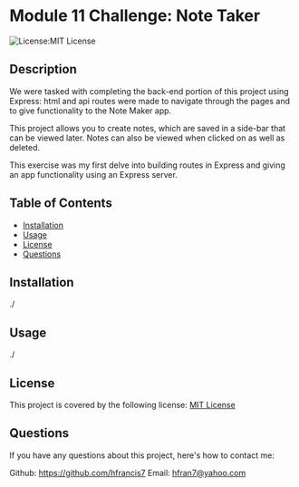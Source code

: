 # Module 11 Challenge: Note Taker
  ![License:MIT License](https://img.shields.io/badge/License-MIT-yellow.svg) 

  ## Description
  
  We were tasked with completing the back-end portion of this project using Express: html and api routes were made to navigate through the pages and to give functionality to the Note Maker app.
  
  This project allows you to create notes, which are saved in a side-bar that can be viewed later. Notes can also be viewed when clicked on as well as deleted.
  
  This exercise was my first delve into building routes in Express and giving an app functionality using an Express server.
  
  ## Table of Contents
  
  - [Installation](#installation)
  - [Usage](#usage)
  - [License](#license)
  - [Questions](#questions)
  
  ## Installation
  
  ./
  
  ## Usage
  
  ./
  
  ## License
  This project is covered by the following license: 
  [MIT License](https://choosealicense.com/licenses/mit/)
  
  ## Questions
  
  If you have any questions about this project, here's how to contact me:
  
  Github: https://github.com/hfrancis7
  Email: hfran7@yahoo.com
  
